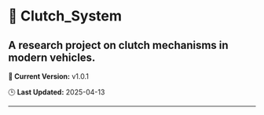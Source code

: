 # 🧩 Clutch_System

A research project on clutch mechanisms in modern vehicles.
---

**🚀 Current Version:** v1.0.1

🕒 **Last Updated:** 2025-04-13

---


